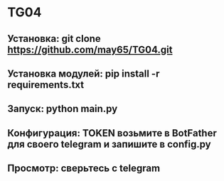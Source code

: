 # TG04
## Установка: git clone https://github.com/may65/TG04.git
## Установка модулей: pip install -r requirements.txt
## Запуск: python main.py
## Конфигурация: TOKEN возьмите в BotFather для своего telegram и запишите в config.py
## Просмотр: сверьтесь с telegram 
